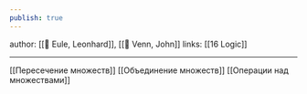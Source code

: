 ```yaml
---
publish: true
---
```

author: [[👤 Eule, Leonhard]], [[👤 Venn, John]]
links: [[16 Logic]]

---

[[Пересечение множеств]]
[[Объединение множеств]]
[[Операции над множествами]]